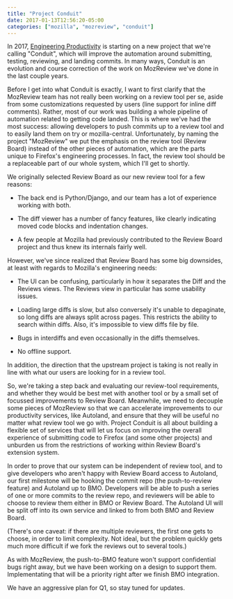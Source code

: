 ```yaml
---
title: "Project Conduit"
date: 2017-01-13T12:56:20-05:00
categories: ["mozilla", "mozreview", "conduit"]
---
```

In 2017, [Engineering Productivity][] is starting on a new project that
we're calling "Conduit", which will improve the automation around
submitting, testing, reviewing, and landing commits.  In many ways,
Conduit is an evolution and course correction of the work on MozReview
we've done in the last couple years.

Before I get into what Conduit is exactly, I want to first clarify
that the MozReview team has not really been working on a review tool
per se, aside from some customizations requested by users (line
support for inline diff comments).  Rather, most of our work was
building a whole pipeline of automation related to getting code
landed.  This is where we've had the most success: allowing
developers to push commits up to a review tool and to easily land them
on try or mozilla-central.  Unfortunately, by naming the project
"MozReview" we put the emphasis on the review tool (Review Board)
instead of the other pieces of automation, which are the parts unique
to Firefox's engineering processes.  In fact, the review tool should
be a replaceable part of our whole system, which I'll get to shortly.

We originally selected Review Board as our new review tool for a few
reasons:

* The back end is Python/Django, and our team has a lot of experience
  working with both.

* The diff viewer has a number of fancy features, like clearly
  indicating moved code blocks and indentation changes.

* A few people at Mozilla had previously contributed to the Review
  Board project and thus knew its internals fairly well.

However, we've since realized that Review Board has some big
downsides, at least with regards to Mozilla's engineering needs:

* The UI can be confusing, particularly in how it separates the Diff
  and the Reviews views.  The Reviews view in particular has some
  usability issues.

* Loading large diffs is slow, but also conversely it's unable to
  depaginate, so long diffs are always split across pages.  This
  restricts the ability to search within diffs.  Also, it's impossible
  to view diffs file by file.

* Bugs in interdiffs and even occasionally in the diffs themselves.

* No offline support.

In addition, the direction that the upstream project is taking is not
really in line with what our users are looking for in a review tool.

So, we're taking a step back and evaluating our review-tool
requirements, and whether they would be best met with another tool or
by a small set of focussed improvements to Review Board.  Meanwhile,
we need to decouple some pieces of MozReview so that we can accelerate
improvements to our productivity services, like Autoland, and ensure
that they will be useful no matter what review tool we go with.
Project Conduit is all about building a flexible set of services that
will let us focus on improving the overall experience of submitting
code to Firefox (and some other projects) and unburden us from the
restrictions of working within Review Board's extension system.

In order to prove that our system can be independent of review tool,
and to give developers who aren't happy with Review Board access to
Autoland, our first milestone will be hooking the commit repo (the
push-to-review feature) and Autoland up to BMO.  Developers will be
able to push a series of one or more commits to the review repo, and
reviewers will be able to choose to review them either in BMO or
Review Board.  The Autoland UI will be split off into its own service
and linked to from both BMO and Review Board.

(There's one caveat: if there are multiple reviewers, the first one
gets to choose, in order to limit complexity. Not ideal, but the
problem quickly gets much more difficult if we fork the reviews out to
several tools.)

As with MozReview, the push-to-BMO feature won't support confidential
bugs right away, but we have been working on a design to support
them.  Implementating that will be a priority right after we finish
BMO integration.

We have an aggressive plan for Q1, so stay tuned for updates.

[Engineering Productivity]: https://wiki.mozilla.org/EngineeringProductivity
